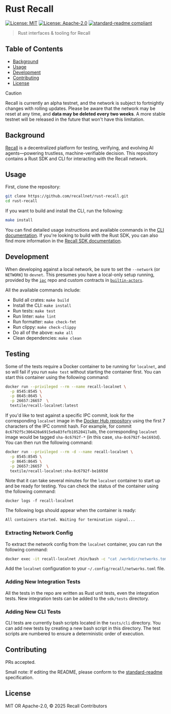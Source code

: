 # Rust Recall

[![License: MIT](https://img.shields.io/badge/License-MIT-yellow.svg)](./LICENSE)
[![License: Apache-2.0](https://img.shields.io/badge/License-Apache%202.0-blue.svg)](./LICENSE-APACHE)
[![standard-readme compliant](https://img.shields.io/badge/standard--readme-OK-green.svg)](https://github.com/RichardLitt/standard-readme)

> Rust interfaces & tooling for Recall

## Table of Contents

- [Background](#background)
- [Usage](#usage)
- [Development](#development)
- [Contributing](#contributing)
- [License](#license)

> [!CAUTION] 
> Recall is currently an alpha testnet, and the network is subject to fortnightly changes
> with rolling updates. Please be aware that the network may be reset at any time, and **data may be
> deleted every two weeks**. A more stable testnet will be released in the future that won't have
> this limitation.

## Background

[Recall](https://docs.recall.network/) is a decentralized platform for testing, verifying, and
evolving AI agents—powering trustless, machine-verifiable decision. This repository contains a Rust
SDK and CLI for interacting with the Recall network.

## Usage

First, clone the repository:

```bash
git clone https://github.com/recallnet/rust-recall.git
cd rust-recall
```

If you want to build and install the CLI, run the following:

```bash
make install
```

You can find detailed usage instructions and available commands in the
[CLI documentation](https://docs.recall.network/tools/cli). If you're looking to build with the Rust
SDK, you can also find more information in the
[Recall SDK documentation](https://docs.recall.network/tools/sdk/rust).

## Development

When developing against a local network, be sure to set the `--network` (or `NETWORK`) to `devnet`.
This presumes you have a local-only setup running, provided by the
[`ipc`](https://github.com/recallnet/ipc) repo and custom contracts in
[`builtin-actors`](https://github.com/recallnet/builtin-actors).

All the available commands include:

- Build all crates: `make build`
- Install the CLI: `make install`
- Run tests: `make test`
- Run linter: `make lint`
- Run formatter: `make check-fmt`
- Run clippy: `make check-clippy`
- Do all of the above: `make all`
- Clean dependencies: `make clean`

## Testing

Some of the tests require a Docker container to be running for `localnet`, and so will fail if you run `make test`
without starting the container first. You can start this container using the following command:

```bash
docker run --privileged --rm --name recall-localnet \
  -p 8545:8545 \
  -p 8645:8645 \
  -p 26657:26657  \
  textile/recall-localnet:latest
```

If you'd like to test against a specific IPC commit, look for the corresponding `localnet` image in the
[Docker Hub repository](https://hub.docker.com/r/textile/recall-localnet/tags) using the first 7 characters of the IPC
commit hash. For example, for commit `8c6792f5c306420a6915e9a83fefb10520417a8b`, the corresponding `localnet` image
would be tagged `sha-8c6792f-*` (in this case, `sha-8c6792f-be1693d`). You can then run the following command:

```bash
docker run --privileged --rm -d --name recall-localnet \
  -p 8545:8545 \
  -p 8645:8645 \
  -p 26657:26657  \
  textile/recall-localnet:sha-8c6792f-be1693d
```

Note that it can take several minutes for the `localnet` container to start up and be ready for testing. You can check
the status of the container using the following command:

```text
docker logs -f recall-localnet
```

The following logs should appear when the container is ready:

```bash
All containers started. Waiting for termination signal...
```

### Extracting Network Config

To extract the network config from the `localnet` container, you can run the following command:

```bash
docker exec -it recall-localnet /bin/bash -c "cat /workdir/networks.toml"
```

Add the `localnet` configuration to your `~/.config/recall/networks.toml` file.

### Adding New Integration Tests

All the tests in the repo are written as Rust unit tests, even the integration tests. New integration tests can be added
to the `sdk/tests` directory.

### Adding New CLI Tests

CLI tests are currently bash scripts located in the `tests/cli` directory. You can add new tests by creating a new bash
script in this directory. The test scripts are numbered to ensure a deterministic order of execution.

## Contributing

PRs accepted.

Small note: If editing the README, please conform to the
[standard-readme](https://github.com/RichardLitt/standard-readme) specification.

## License

MIT OR Apache-2.0, © 2025 Recall Contributors
